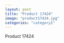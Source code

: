 ```yaml
---
layout: post
title: "Product 17424"
image: "product17424.jpg"
categories: "category1"
---
```

Product 17424
